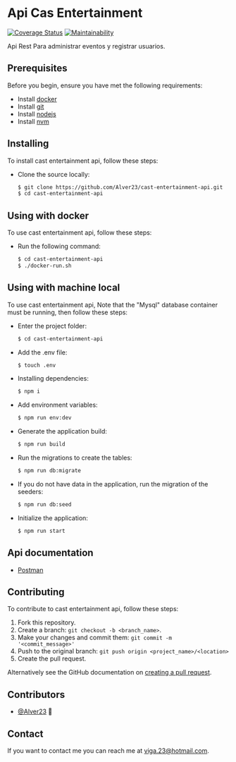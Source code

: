 # Api Cas Entertainment

[![Coverage Status](https://coveralls.io/repos/github/Alver23/cast-entertainment/badge.svg?branch=master)](https://coveralls.io/github/Alver23/cast-entertainment?branch=master)
[![Maintainability](https://api.codeclimate.com/v1/badges/d0f97acf9c60b7f0795e/maintainability)](https://codeclimate.com/github/Alver23/cast-entertainment/maintainability)

Api Rest Para administrar eventos y registrar usuarios.

## Prerequisites

Before you begin, ensure you have met the following requirements:
* Install [docker](https://www.docker.com/get-started)
* Install [git](https://git-scm.com/downloads)
* Install [nodejs](https://nodejs.org/es/download/)
* Install [nvm](https://github.com/nvm-sh/nvm#installing-and-updating)

## Installing
To install cast entertainment api, follow these steps:

* Clone the source locally:
	```bash
	$ git clone https://github.com/Alver23/cast-entertainment-api.git
	$ cd cast-entertainment-api
	``` 

## Using with docker
To use cast entertainment api, follow these steps:

* Run the following command:
	```bash
	$ cd cast-entertainment-api
	$ ./docker-run.sh
	```

## Using with machine local
To use cast entertainment api, Note that the "Mysql" database container must be running,
then follow these steps:

* Enter the project folder:
	```bash
	$ cd cast-entertainment-api
	```
* Add the .env file:
	```bash
	$ touch .env
	```
* Installing dependencies:
	```bash
	$ npm i
	```
* Add environment variables:
	```bash
	$ npm run env:dev
	```
* Generate the application build:
	```bash
	$ npm run build
	```
* Run the migrations to create the tables: 
	```bash
	$ npm run db:migrate
	```
* If you do not have data in the application, run the migration of the seeders:
	```bash
	$ npm run db:seed
	```
* Initialize the application:
	```bash
	$ npm run start
	```

## Api documentation
* [Postman](https://documenter.getpostman.com/view/11861881/TVzLpzza)

## Contributing
To contribute to cast entertainment api, follow these steps:
1. Fork this repository.
2. Create a branch: `git checkout -b <branch_name>`.
3. Make your changes and commit them: `git commit -m '<commit_message>'`
4. Push to the original branch: `git push origin <project_name>/<location>`
5. Create the pull request.

Alternatively see the GitHub documentation on [creating a pull request](https://help.github.com/en/github/collaborating-with-issues-and-pull-requests/creating-a-pull-request).

## Contributors
* [@Alver23](https://github.com/Alver23) 📖

## Contact

If you want to contact me you can reach me at <viga.23@hotmail.com>.
